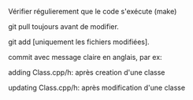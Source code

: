 Vérifier régulierement que le code s'exécute (make)

git pull toujours avant de modifier.

git add [uniquement les fichiers modifiées].

commit avec message claire en anglais, par ex:

adding Class.cpp/h: après creation d'une classe

updating Class.cpp/h: après modification d'une classe


